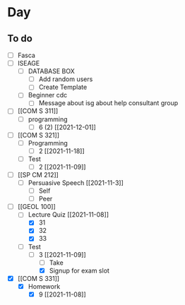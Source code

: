 

# Day 

## To do
- [ ] Fasca
- [ ] ISEAGE
	- [ ] DATABASE BOX
		- [ ] Add random users
		- [ ] Create Template
	- [ ] Beginner cdc
		- [ ] Message about isg about help consultant group 
- [ ] [[COM S 311]]
	- [ ] programming
		- [ ] 6 (2) [[2021-12-01]]
- [ ] [[COM S 321]]
	- [ ] Programming
		- [ ] 2 [[2021-11-18]]
	- [ ] Test
		- [ ] 2 [[2021-11-09]]
- [ ] [[SP CM 212]]
	- [ ] Persuasive Speech [[2021-11-3]]
		- [ ] Self 
		- [ ] Peer
- [ ] [[GEOL 100]] 
	- [ ] Lecture Quiz [[2021-11-08]]
		- [x] 31
		- [x] 32
		- [x] 33
	- [ ] Test
		- [ ] 3 [[2021-11-09]]
			- [ ] Take
			- [x] Signup for exam slot 
- [x] [[COM S 331]]
	- [x] Homework
		- [x] 9 [[2021-11-08]]
